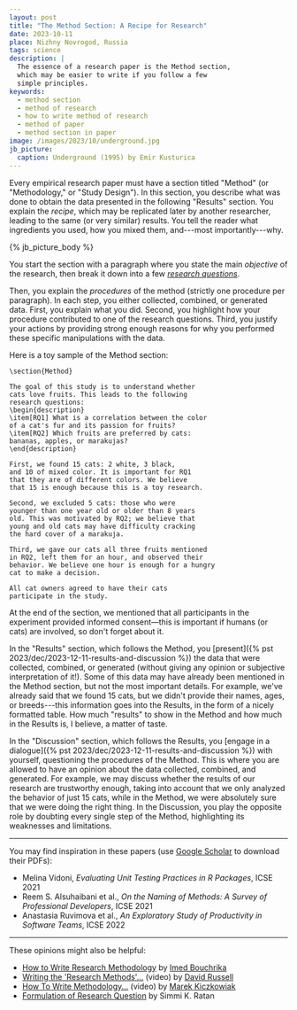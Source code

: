 ```yaml
---
layout: post
title: "The Method Section: A Recipe for Research"
date: 2023-10-11
place: Nizhny Novrogod, Russia
tags: science
description: |
  The essence of a research paper is the Method section,
  which may be easier to write if you follow a few
  simple principles.
keywords:
  - method section
  - method of research
  - how to write method of research
  - method of paper
  - method section in paper
image: /images/2023/10/underground.jpg
jb_picture:
  caption: Underground (1995) by Emir Kusturica
---
```


Every empirical research paper must have a section titled "Method" (or "Methodology," or "Study Design"). In this section, you describe what was done to obtain the data presented in the following "Results" section. You explain the _recipe_, which may be replicated later by another researcher, leading to the same (or very similar) results. You
tell the reader what ingredients you used, how you mixed them, and---most
importantly---why.

<!--more-->

{% jb_picture_body %}

You start the section with a paragraph where you state the main _objective_ of the
research, then break it down into a few 
[_research questions_](https://en.wikipedia.org/wiki/Research_question).

Then, you explain the _procedures_ of the method (strictly one procedure per paragraph). 
In each step, you either collected, combined, or generated data. First, you explain what
you did. Second, you highlight how your procedure contributed to one of the
research questions. Third, you justify your actions by providing strong enough
reasons for why you performed these specific manipulations with the data.

Here is a toy sample of the Method section:

``` 
\section{Method}

The goal of this study is to understand whether 
cats love fruits. This leads to the following 
research questions:   
\begin{description}
\item[RQ1] What is a correlation between the color 
of a cat's fur and its passion for fruits? 
\item[RQ2] Which fruits are preferred by cats: 
bananas, apples, or marakujas?
\end{description}

First, we found 15 cats: 2 white, 3 black, 
and 10 of mixed color. It is important for RQ1 
that they are of different colors. We believe 
that 15 is enough because this is a toy research.

Second, we excluded 5 cats: those who were 
younger than one year old or older than 8 years 
old. This was motivated by RQ2; we believe that 
young and old cats may have difficulty cracking 
the hard cover of a marakuja.

Third, we gave our cats all three fruits mentioned 
in RQ2, left them for an hour, and observed their 
behavior. We believe one hour is enough for a hungry
cat to make a decision.

All cat owners agreed to have their cats 
participate in the study. 
```

At the end of the section, we mentioned that all participants in the experiment
provided informed consent—this is important if humans (or cats) are involved,
so don't forget about it.

In the "Results" section, which follows the Method, you 
[present]({% pst 2023/dec/2023-12-11-results-and-discussion %}) the data that
were collected, combined, or generated (without giving any opinion or
subjective interpretation of it!). Some of this data may have already been
mentioned in the Method section, but not the most important details. For
example, we've already said that we found 15 cats, but we didn't provide their
names, ages, or breeds---this information goes into the Results, in the form of
a nicely formatted table. How much "results" to show in the Method and how much
in the Results is, I believe, a matter of taste.

In the "Discussion" section, which follows the Results, you 
[engage in a dialogue]({% pst 2023/dec/2023-12-11-results-and-discussion %})
with yourself, questioning the procedures of the Method. This is where
you are allowed to have an opinion about the data collected, combined, and
generated. For example, we may discuss whether the results of our research
are trustworthy enough, taking into account that we only analyzed the behavior
of just 15 cats, while in the Method, we were absolutely sure that we were doing
the right thing. In the Discussion, you play the opposite role by doubting
every single step of the Method, highlighting its weaknesses and limitations.

<hr/>

You may find inspiration in these papers 
(use [Google Scholar](https://scholar.google.com/) to download their PDFs):

  * Melina Vidoni, _Evaluating Unit Testing Practices in R Packages_, ICSE 2021
  * Reem S. Alsuhaibani et al., _On the Naming of Methods: A Survey of Professional Developers_, ICSE 2021
  * Anastasia Ruvimova et al., _An Exploratory Study of Productivity in Software Teams_, ICSE 2022

<hr/>

These opinions might also be helpful:

  * [How to Write Research Methodology](https://research.com/research/how-to-write-research-methodology)
    by [Imed Bouchrika](https://scholar.google.com/citations?user=kudrpNsAAAAJ)
  * [Writing the 'Research Methods'...](https://www.youtube.com/watch?v=SxKd66g7M1s) (video)
    by [David Russell](https://soc.appstate.edu/faculty-staff/david-russell-phd)
  * [How To Write Methodology...](https://www.youtube.com/watch?v=jWPul_eifeU) (video)
    by [Marek Kiczkowiak](https://scholar.google.com/citations?user=MR45-AwAAAAJ)
  * [Formulation of Research Question](https://www.ncbi.nlm.nih.gov/pmc/articles/PMC6322175/)
    by Simmi K. Ratan

